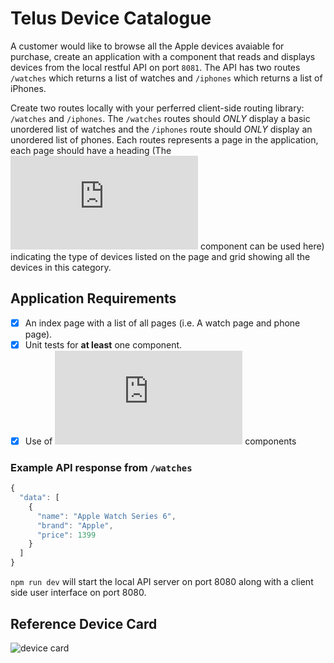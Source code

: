 # Telus Device Catalogue

A customer would like to browse all the Apple devices avaiable for purchase, create an application with a component that reads and displays devices from the local restful API on port `8081`.
The API has two routes `/watches` which returns a list of watches and `/iphones` which returns a list of iPhones.

Create two routes locally with your perferred client-side routing library: `/watches` and `/iphones`. The `/watches` routes should *ONLY* display a basic unordered list of watches and the `/iphones` route should *ONLY* display an unordered list of phones.
Each routes represents a page in the application, each page should have a heading (The ![TDS Heading](https://tds.telus.com/components/index.html#/Typography?id=heading) component can be used here) indicating the type of devices listed on the page and grid showing all the devices in this category.



## Application Requirements

- [x] An index page with a list of all pages (i.e. A watch page and phone page).
- [x] Unit tests for **at least** one component.
- [x] Use of ![TDS](https://tds.telus.com/components/index.html) components

### Example API response from `/watches`

```javascript
{
  "data": [
    {
      "name": "Apple Watch Series 6",
      "brand": "Apple",
      "price": 1399
    }
  ]
}
```

`npm run dev` will start the local API server on port 8080 along with a client side user interface on port 8080.


## Reference Device Card

![device card](https://github.com/akeemattelus/apple-shopper/blob/master/public/images/device-card.png)


